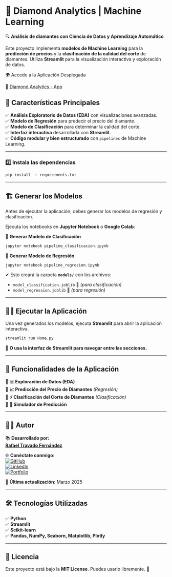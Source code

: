 
# 💎 Diamond Analytics | Machine Learning  

🔍 **Análisis de diamantes con Ciencia de Datos y Aprendizaje Automático**  

Este proyecto implementa **modelos de Machine Learning** para la **predicción de precios** y la **clasificación de la calidad del corte** de diamantes. Utiliza **Streamlit** para la visualización interactiva y exploración de datos.  

🌍 Accede a la Aplicación Desplegada

🔗 [Diamond Analytics - App]([https://machine-learning-diamonds-rafaeltravado.streamlit.app/](https://rafaeltravadofernandez-machine-learning.streamlit.app/Clasificaci%C3%B3n))

## 🚀 Características Principales  
✅ **Análisis Exploratorio de Datos (EDA)** con visualizaciones avanzadas.  
✅ **Modelo de Regresión** para predecir el precio del diamante.  
✅ **Modelo de Clasificación** para determinar la calidad del corte.  
✅ **Interfaz interactiva** desarrollada con **Streamlit**.  
✅ **Código modular y bien estructurado** con `pipelines` de Machine Learning.  

---

### 2️⃣ **Instala las dependencias**  
```bash
pip install -r requirements.txt
```

---

## 🏗️ Generar los Modelos  

Antes de ejecutar la aplicación, debes generar los modelos de regresión y clasificación.  

Ejecuta los notebooks en **Jupyter Notebook** o **Google Colab**:

📌 **Generar Modelo de Clasificación**  
```bash
jupyter notebook pipeline_clasificacion.ipynb
```

📌 **Generar Modelo de Regresión**  
```bash
jupyter notebook pipeline_regresion.ipynb
```

✔ Esto creará la carpeta **`models/`** con los archivos:  
- `model_classification.joblib` 📂 *(para clasificación)*  
- `model_regression.joblib` 📂 *(para regresión)*  

---

## 🏃‍♂️ Ejecutar la Aplicación  

Una vez generados los modelos, ejecuta **Streamlit** para abrir la aplicación interactiva.  

```bash
streamlit run Home.py
```

📌 **O usa la interfaz de Streamlit para navegar entre las secciones.**  

---

## 🎯 Funcionalidades de la Aplicación  

🔹 **📊 Exploración de Datos (EDA)**  
🔹 **📈 Predicción del Precio de Diamantes** *(Regresión)*  
🔹 **⚡ Clasificación del Corte de Diamantes** *(Clasificación)*  
🔹 **🧪 Simulador de Predicción**  

---

## 👨‍💻 Autor  

📚 **Desarrollado por:**  
[**Rafael Travado Fernández**](https://www.linkedin.com/in/rafael-travado-4a1b6437/)  

🌐 **Conéctate conmigo:**  
[![GitHub](https://img.shields.io/badge/GitHub-000?style=for-the-badge&logo=github&logoColor=white)](https://github.com/Rafael-TF)  
[![LinkedIn](https://img.shields.io/badge/LinkedIn-0077B5?style=for-the-badge&logo=linkedin&logoColor=white)](https://www.linkedin.com/in/rafael-travado-4a1b6437/)  
[![Portfolio](https://img.shields.io/badge/Portfolio-3A86FF?style=for-the-badge&logo=google-chrome&logoColor=white)](https://rafaeltravado.netlify.app/)  

📌 **Última actualización:** Marzo 2025  

---

## 🛠️ Tecnologías Utilizadas  

✅ **Python**  
✅ **Streamlit**  
✅ **Scikit-learn**  
✅ **Pandas, NumPy, Seaborn, Matplotlib, Plotly**  

---

## 📜 Licencia  

Este proyecto está bajo la **MIT License**. Puedes usarlo libremente. 🎯  

